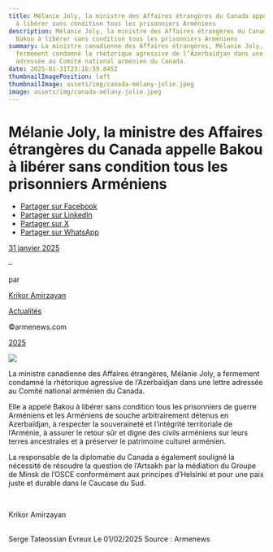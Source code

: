 ```yaml
---
title: Mélanie Joly, la ministre des Affaires étrangères du Canada appelle Bakou
  à libérer sans condition tous les prisonniers Arméniens
description: Mélanie Joly, la ministre des Affaires étrangères du Canada appelle
  Bakou à libérer sans condition tous les prisonniers Arméniens
summary: La ministre canadienne des Affaires étrangères, Mélanie Joly, a
  fermement condamné la rhétorique agressive de l’Azerbaïdjan dans une lettre
  adressée au Comité national arménien du Canada.
date: 2025-01-31T23:16:59.845Z
thumbnailImagePosition: left
thumbnailImage: assets/img/canada-mélany-jolie.jpeg
image: assets/img/canada-mélany-jolie.jpeg
---
```

<!--StartFragment-->

# Mélanie Joly, la ministre des Affaires étrangères du Canada appelle Bakou à libérer sans condition tous les prisonniers Arméniens

* [Partager sur Facebook](https://www.facebook.com/sharer/sharer.php?u=https%3A%2F%2Fwww.armenews.com%2Fmelanie-joly-la-ministre-des-affaires-etrangeres-du-canada-appelle-bakou-a-liberer-sans-condition-tous-les-prisonniers-armeniens%2F&title=M%C3%A9lanie%20Joly%2C%20la%20ministre%20des%20Affaires%20%C3%A9trang%C3%A8res%20du%20Canada%20appelle%20Bakou%20%C3%A0%20lib%C3%A9rer%20sans%20condition%20tous%20les%20prisonniers%20Arm%C3%A9niens)
* [Partager sur LinkedIn](https://www.linkedin.com/shareArticle?mini=true&url=https%3A%2F%2Fwww.armenews.com%2Fmelanie-joly-la-ministre-des-affaires-etrangeres-du-canada-appelle-bakou-a-liberer-sans-condition-tous-les-prisonniers-armeniens%2F&title=M%C3%A9lanie%20Joly%2C%20la%20ministre%20des%20Affaires%20%C3%A9trang%C3%A8res%20du%20Canada%20appelle%20Bakou%20%C3%A0%20lib%C3%A9rer%20sans%20condition%20tous%20les%20prisonniers%20Arm%C3%A9niens)
* [Partager sur X](https://x.com/share?url=https%3A%2F%2Fwww.armenews.com%2Fmelanie-joly-la-ministre-des-affaires-etrangeres-du-canada-appelle-bakou-a-liberer-sans-condition-tous-les-prisonniers-armeniens%2F&text=M%C3%A9lanie%20Joly%2C%20la%20ministre%20des%20Affaires%20%C3%A9trang%C3%A8res%20du%20Canada%20appelle%20Bakou%20%C3%A0%20lib%C3%A9rer%20sans%20condition%20tous%20les%20prisonniers%20Arm%C3%A9niens)
* [Partager sur WhatsApp](https://api.whatsapp.com/send?text=M%C3%A9lanie%20Joly%2C%20la%20ministre%20des%20Affaires%20%C3%A9trang%C3%A8res%20du%20Canada%20appelle%20Bakou%20%C3%A0%20lib%C3%A9rer%20sans%20condition%20tous%20les%20prisonniers%20Arm%C3%A9niens%20%E2%80%94%20https%3A%2F%2Fwww.armenews.com%2Fmelanie-joly-la-ministre-des-affaires-etrangeres-du-canada-appelle-bakou-a-liberer-sans-condition-tous-les-prisonniers-armeniens%2F)

[31 janvier 2025](https://www.armenews.com/melanie-joly-la-ministre-des-affaires-etrangeres-du-canada-appelle-bakou-a-liberer-sans-condition-tous-les-prisonniers-armeniens/)

–

par

[Krikor Amirzayan](https://www.armenews.com/author/krikor56/)

[Actualités](https://www.armenews.com/categorie/actualites/)

©armenews.com

[2025](https://www.armenews.com/melanie-joly-la-ministre-des-affaires-etrangeres-du-canada-appelle-bakou-a-liberer-sans-condition-tous-les-prisonniers-armeniens/)

![](https://www.armenews.com/wp-content/uploads/2025/01/442-1.jpeg)

La ministre canadienne des Affaires étrangères, Mélanie Joly, a fermement condamné la rhétorique agressive de l’Azerbaïdjan dans une lettre adressée au Comité national arménien du Canada.

Elle a appelé Bakou à libérer sans condition tous les prisonniers de guerre Arméniens et les Arméniens de souche arbitrairement détenus en Azerbaïdjan, à respecter la souveraineté et l’intégrité territoriale de l’Arménie, à assurer le retour sûr et digne des civils arméniens sur leurs terres ancestrales et à préserver le patrimoine culturel arménien.

La responsable de la diplomatie du Canada a également souligné la nécessité de résoudre la question de l’Artsakh par la médiation du Groupe de Minsk de l’OSCE conformément aux principes d’Helsinki et pour une paix juste et durable dans le Caucase du Sud.

 

Krikor Amirzayan

\
S﻿erge Tateossian Evreux   Le 01/02/2025   Source : Armenews